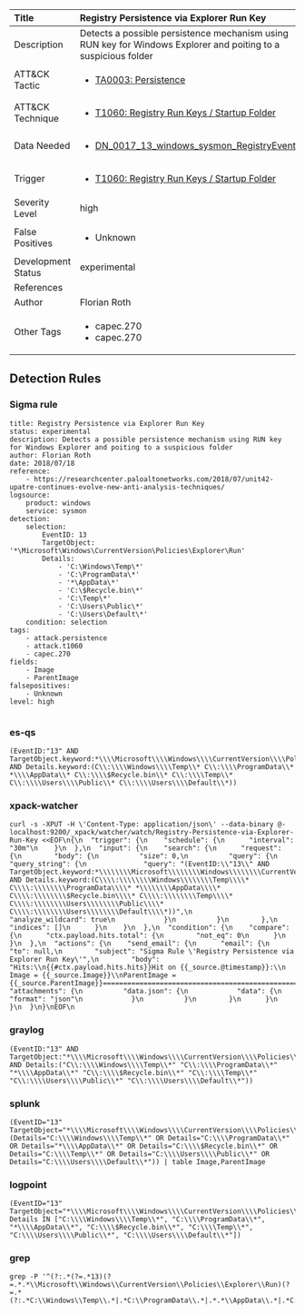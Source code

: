 | Title                | Registry Persistence via Explorer Run Key                                                                                                                                                 |
|:---------------------|:------------------------------------------------------------------------------------------------------------------------------------------------------------|
| Description          | Detects a possible persistence mechanism using RUN key for Windows Explorer and poiting to a suspicious folder                                                                                                                                           |
| ATT&amp;CK Tactic    | <ul><li>[TA0003: Persistence](https://attack.mitre.org/tactics/TA0003)</li></ul>  |
| ATT&amp;CK Technique | <ul><li>[T1060: Registry Run Keys / Startup Folder](https://attack.mitre.org/techniques/T1060)</li></ul>                             |
| Data Needed          | <ul><li>[DN_0017_13_windows_sysmon_RegistryEvent](../Data_Needed/DN_0017_13_windows_sysmon_RegistryEvent.md)</li></ul>                                                         |
| Trigger              | <ul><li>[T1060: Registry Run Keys / Startup Folder](../Triggers/T1060.md)</li></ul>  |
| Severity Level       | high                                                                                                                                                 |
| False Positives      | <ul><li>Unknown</li></ul>                                                                  |
| Development Status   | experimental                                                                                                                                                |
| References           | <ul></ul>                                                          |
| Author               | Florian Roth                                                                                                                                                |
| Other Tags           | <ul><li>capec.270</li><li>capec.270</li></ul> | 

## Detection Rules

### Sigma rule

```
title: Registry Persistence via Explorer Run Key
status: experimental
description: Detects a possible persistence mechanism using RUN key for Windows Explorer and poiting to a suspicious folder
author: Florian Roth
date: 2018/07/18
reference:
    - https://researchcenter.paloaltonetworks.com/2018/07/unit42-upatre-continues-evolve-new-anti-analysis-techniques/
logsource:
    product: windows
    service: sysmon
detection:
    selection:
        EventID: 13
        TargetObject: '*\Microsoft\Windows\CurrentVersion\Policies\Explorer\Run'
        Details: 
            - 'C:\Windows\Temp\*'
            - 'C:\ProgramData\*'
            - '*\AppData\*'
            - 'C:\$Recycle.bin\*'
            - 'C:\Temp\*'
            - 'C:\Users\Public\*'
            - 'C:\Users\Default\*'
    condition: selection
tags:
    - attack.persistence
    - attack.t1060
    - capec.270
fields:
    - Image
    - ParentImage
falsepositives:
    - Unknown
level: high


```





### es-qs
    
```
(EventID:"13" AND TargetObject.keyword:*\\\\Microsoft\\\\Windows\\\\CurrentVersion\\\\Policies\\\\Explorer\\\\Run AND Details.keyword:(C\\:\\\\Windows\\\\Temp\\* C\\:\\\\ProgramData\\* *\\\\AppData\\* C\\:\\\\$Recycle.bin\\* C\\:\\\\Temp\\* C\\:\\\\Users\\\\Public\\* C\\:\\\\Users\\\\Default\\*))
```


### xpack-watcher
    
```
curl -s -XPUT -H \'Content-Type: application/json\' --data-binary @- localhost:9200/_xpack/watcher/watch/Registry-Persistence-via-Explorer-Run-Key <<EOF\n{\n  "trigger": {\n    "schedule": {\n      "interval": "30m"\n    }\n  },\n  "input": {\n    "search": {\n      "request": {\n        "body": {\n          "size": 0,\n          "query": {\n            "query_string": {\n              "query": "(EventID:\\"13\\" AND TargetObject.keyword:*\\\\\\\\Microsoft\\\\\\\\Windows\\\\\\\\CurrentVersion\\\\\\\\Policies\\\\\\\\Explorer\\\\\\\\Run AND Details.keyword:(C\\\\:\\\\\\\\Windows\\\\\\\\Temp\\\\* C\\\\:\\\\\\\\ProgramData\\\\* *\\\\\\\\AppData\\\\* C\\\\:\\\\\\\\$Recycle.bin\\\\* C\\\\:\\\\\\\\Temp\\\\* C\\\\:\\\\\\\\Users\\\\\\\\Public\\\\* C\\\\:\\\\\\\\Users\\\\\\\\Default\\\\*))",\n              "analyze_wildcard": true\n            }\n          }\n        },\n        "indices": []\n      }\n    }\n  },\n  "condition": {\n    "compare": {\n      "ctx.payload.hits.total": {\n        "not_eq": 0\n      }\n    }\n  },\n  "actions": {\n    "send_email": {\n      "email": {\n        "to": null,\n        "subject": "Sigma Rule \'Registry Persistence via Explorer Run Key\'",\n        "body": "Hits:\\n{{#ctx.payload.hits.hits}}Hit on {{_source.@timestamp}}:\\n      Image = {{_source.Image}}\\nParentImage = {{_source.ParentImage}}================================================================================\\n{{/ctx.payload.hits.hits}}",\n        "attachments": {\n          "data.json": {\n            "data": {\n              "format": "json"\n            }\n          }\n        }\n      }\n    }\n  }\n}\nEOF\n
```


### graylog
    
```
(EventID:"13" AND TargetObject:"*\\\\Microsoft\\\\Windows\\\\CurrentVersion\\\\Policies\\\\Explorer\\\\Run" AND Details:("C\\:\\\\Windows\\\\Temp\\*" "C\\:\\\\ProgramData\\*" "*\\\\AppData\\*" "C\\:\\\\$Recycle.bin\\*" "C\\:\\\\Temp\\*" "C\\:\\\\Users\\\\Public\\*" "C\\:\\\\Users\\\\Default\\*"))
```


### splunk
    
```
(EventID="13" TargetObject="*\\\\Microsoft\\\\Windows\\\\CurrentVersion\\\\Policies\\\\Explorer\\\\Run" (Details="C:\\\\Windows\\\\Temp\\*" OR Details="C:\\\\ProgramData\\*" OR Details="*\\\\AppData\\*" OR Details="C:\\\\$Recycle.bin\\*" OR Details="C:\\\\Temp\\*" OR Details="C:\\\\Users\\\\Public\\*" OR Details="C:\\\\Users\\\\Default\\*")) | table Image,ParentImage
```


### logpoint
    
```
(EventID="13" TargetObject="*\\\\Microsoft\\\\Windows\\\\CurrentVersion\\\\Policies\\\\Explorer\\\\Run" Details IN ["C:\\\\Windows\\\\Temp\\*", "C:\\\\ProgramData\\*", "*\\\\AppData\\*", "C:\\\\$Recycle.bin\\*", "C:\\\\Temp\\*", "C:\\\\Users\\\\Public\\*", "C:\\\\Users\\\\Default\\*"])
```


### grep
    
```
grep -P '^(?:.*(?=.*13)(?=.*.*\\Microsoft\\Windows\\CurrentVersion\\Policies\\Explorer\\Run)(?=.*(?:.*C:\\Windows\\Temp\\.*|.*C:\\ProgramData\\.*|.*.*\\AppData\\.*|.*C:\\\\$Recycle\\.bin\\.*|.*C:\\Temp\\.*|.*C:\\Users\\Public\\.*|.*C:\\Users\\Default\\.*)))'
```



